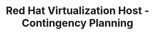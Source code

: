 ---
permalink: /product-documents/rhvh/nist-800-53/cp/
layout: control_family
title: Red Hat Virtualization Host - Contingency Planning
category: Product Documents
lead: |
  Control responses for NIST 800-53 rev4.
subnav:
  data: components.rhvh.satisfies
  href: ['#%', control_key]
  text: control_key
product_info:
  name: Red Hat Virtualization Host
  opencontrol_component: rhvh
  control_family_shorthand: CP
---